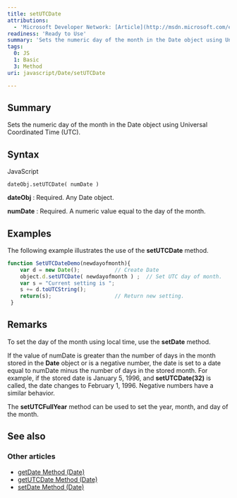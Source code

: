 ```yaml
---
title: setUTCDate
attributions:
  - 'Microsoft Developer Network: [Article](http://msdn.microsoft.com/en-us/library/ie/xy2a08e6(v=vs.94).aspx)'
readiness: 'Ready to Use'
summary: 'Sets the numeric day of the month in the Date object using Universal Coordinated Time (UTC).'
tags:
  0: JS
  1: Basic
  3: Method
uri: javascript/Date/setUTCDate

---
```

## Summary

Sets the numeric day of the month in the Date object using Universal Coordinated Time (UTC).

## Syntax

<span class="language">JavaScript</span>

    dateObj.setUTCDate( numDate )

**dateObj**
:   Required. Any Date object.

**numDate**
:   Required. A numeric value equal to the day of the month.

## Examples

The following example illustrates the use of the **setUTCDate** method.

``` js
function SetUTCDateDemo(newdayofmonth){
    var d = new Date();           // Create Date
    object.d.setUTCDate( newdayofmonth ) ;  // Set UTC day of month.
    var s = "Current setting is ";
    s += d.toUTCString();
    return(s);                    // Return new setting.
 }
```

## Remarks

To set the day of the month using local time, use the **setDate** method.

If the value of numDate is greater than the number of days in the month stored in the **Date** object or is a negative number, the date is set to a date equal to numDate minus the number of days in the stored month. For example, if the stored date is January 5, 1996, and **setUTCDate(32)** is called, the date changes to February 1, 1996. Negative numbers have a similar behavior.

The **setUTCFullYear** method can be used to set the year, month, and day of the month.

## See also

### Other articles

-   [getDate Method (Date)](/javascript/Date/getDate)
-   [getUTCDate Method (Date)](/javascript/Date/getUTCDate)
-   [setDate Method (Date)](/javascript/Date/setDate)

